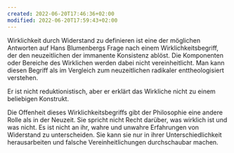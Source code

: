```yaml
---
created: 2022-06-20T17:46:36+02:00
modified: 2022-06-20T17:59:43+02:00
---
```


Wirklichkeit durch Widerstand zu definieren ist eine der möglichen Antworten auf Hans Blumenbergs Frage nach einem Wirklichkeitsbegriff, der den neuzeitlichen der immanente Konsistenz ablöst. Die Komponenten oder Bereiche des Wirklichen werden dabei nicht vereinheitlicht. Man kann diesen Begriff als im Vergleich zum neuzeitlichen radikaler enttheologisiert verstehen.

Er ist nicht reduktionistisch, aber er erklärt das Wirkliche nicht zu einem beliebigen Konstrukt.

Die Offenheit dieses Wirklichkeitsbegriffs gibt der Philosophie eine andere Rolle als in der Neuzeit. Sie spricht nicht Recht darüber, was wirklich ist und was nicht. Es ist nicht an ihr, wahre und unwahre Erfahrungen von Widerstand zu unterscheiden. Sie kann sie nur in ihrer Unterschiedlichkeit herausarbeiten und falsche Vereinheitlichungen durchschaubar machen.
